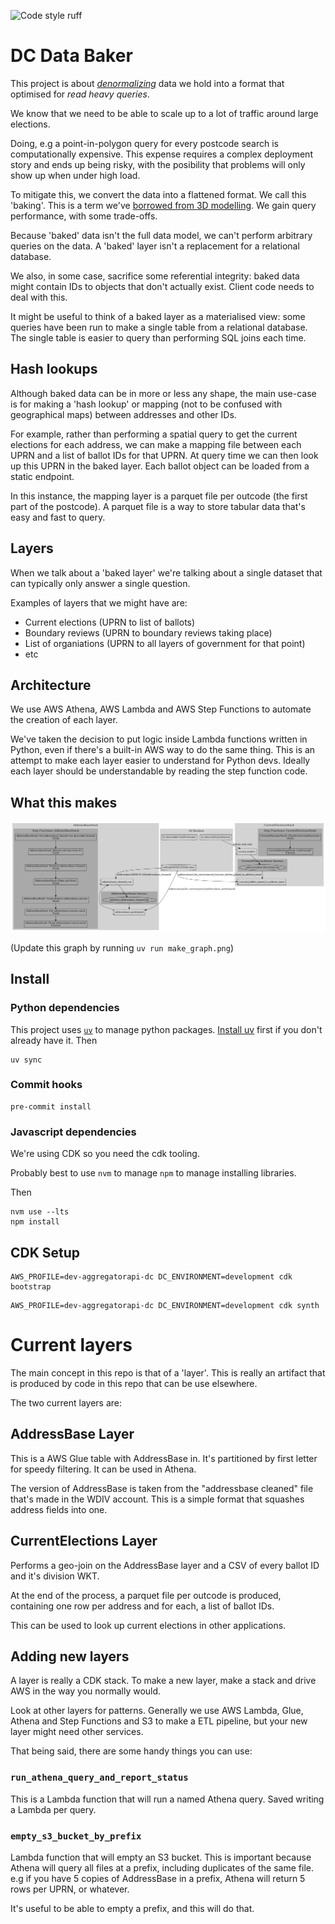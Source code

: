 ![Code style ruff](https://img.shields.io/badge/code%20style-ruff-261230.svg)

# DC Data Baker

This project is about _[denormalizing](
https://en.wikipedia.org/wiki/Denormalization)_ data we hold into a format that 
optimised for _read heavy queries_. 

We know that we need to be able to scale up to a lot of traffic around large 
elections.

Doing, e.g a point-in-polygon query for every postcode search is 
computationally expensive. This expense requires a complex deployment story 
and ends up being risky, with the posibility that problems will only show up 
when under high load. 

To mitigate this, we convert the data into a flattened format. We call this 
'baking'. This is a term we've [borrowed from 3D modelling](
https://blender.stackexchange.com/questions/14416/what-does-baking-mean). We  gain query performance, with some trade-offs.

Because 'baked' data isn't the full data model, we can't perform arbitrary 
queries on the data. A 'baked' layer isn't a replacement for a relational 
database.

We also, in some case, sacrifice some referential integrity: baked data 
might contain IDs to objects that don't actually exist. Client code needs to 
deal with this.

It might be useful to think of a baked layer as a materialised view: some 
queries have been run to make a single table from a relational database. The 
single table is easier to query than performing SQL joins each time.

## Hash lookups

Although baked data can be in more or less any shape, the main use-case is 
for making a 'hash lookup' or mapping (not to be confused with geographical 
maps) between addresses and other IDs.

For example, rather than performing a spatial query to get the current 
elections for each address, we can make a mapping file between each UPRN and 
a list of ballot IDs for that UPRN. At query time we can then look up this 
UPRN in the baked layer. Each ballot object can be loaded from a static 
endpoint.

In this instance, the mapping layer is a parquet file per outcode (the first 
part of the postcode). A parquet file is a way to store tabular data that's 
easy and fast to query. 

## Layers

When we talk about a 'baked layer' we're talking about a single dataset that 
can typically only answer a single question. 

Examples of layers that we might have are:

- Current elections (UPRN to list of ballots)
- Boundary reviews (UPRN to boundary reviews taking place)
- List of organiations (UPRN to all layers of government for that point)
- etc

## Architecture 

We use AWS Athena, AWS Lambda and AWS Step Functions to automate the 
creation of each layer. 

We've taken the decision to put logic inside Lambda functions written in 
Python, even if there's a built-in AWS way to do the same thing. This is an 
attempt to make each layer easier to understand for Python devs. Ideally 
each layer should be understandable by reading the step function code. 

## What this makes

![](databaker.png)

(Update this graph by running `uv run make_graph.png`)

## Install

### Python dependencies

This project uses [`uv`](https://github.com/astral-sh/uv) to manage python packages.
[Install uv](https://docs.astral.sh/uv/getting-started/installation/) first if you don't already have it. Then

```
uv sync
```


### Commit hooks

```shell
pre-commit install
```

### Javascript dependencies

We're using CDK so you need the cdk tooling.

Probably best to use `nvm` to manage `npm` to manage installing libraries.

Then
```shell
nvm use --lts
npm install
```

## CDK Setup

```shell
AWS_PROFILE=dev-aggregatorapi-dc DC_ENVIRONMENT=development cdk bootstrap
```

```shell
AWS_PROFILE=dev-aggregatorapi-dc DC_ENVIRONMENT=development cdk synth
```


# Current layers

The main concept in this repo is that of a 'layer'. This is really an 
artifact that is produced by code in this repo that can be use elsewhere.

The two current layers are:

## AddressBase Layer

This is a AWS Glue table with AddressBase in. It's partitioned by first letter
for speedy filtering. It can be used in Athena. 

The version of AddressBase is taken from the "addressbase cleaned" file 
that's made in the WDIV account. This is a simple format that squashes 
address fields into one.

## CurrentElections Layer

Performs a geo-join on the AddressBase layer and a CSV of every ballot ID 
and it's division WKT. 

At the end of the process, a parquet file per outcode is produced, 
containing one row per address and for each, a list of ballot IDs.

This can be used to look up current elections in other applications.

## Adding new layers

A layer is really a CDK stack. To make a new layer, make a stack and drive 
AWS in the way you normally would.

Look at other layers for patterns. Generally we use AWS Lambda, Glue, Athena 
and Step Functions and S3 to make a ETL pipeline, but your new layer might 
need other services.

That being said, there are some handy things you can use:

### `run_athena_query_and_report_status`

This is a Lambda function that will run a named Athena query. Saved writing 
a Lambda per query.

### `empty_s3_bucket_by_prefix`

Lambda function that will empty an S3 bucket. This is important because 
Athena will query all files at a prefix, including duplicates of the same 
file. e.g if you have 5 copies of AddressBase in a prefix, Athena will 
return 5 rows per UPRN, or whatever. 

It's useful to be able to empty a prefix, and this will do that.
